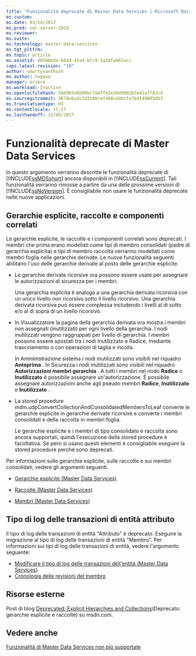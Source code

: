 ```yaml
---
title: "Funzionalità deprecate di Master Data Services | Microsoft Docs"
ms.custom: 
ms.date: 03/14/2017
ms.prod: sql-server-2016
ms.reviewer: 
ms.suite: 
ms.technology: master-data-services
ms.tgt_pltfrm: 
ms.topic: article
ms.assetid: d8506bda-66dd-45a4-bfc9-3a10fa665acc
caps.latest.revision: "18"
author: smartysanthosh
ms.author: nagavo
manager: erikre
ms.workload: Inactive
ms.openlocfilehash: 58d965e8b90bc7a47fd2e26d9002b7e41aff82cd
ms.sourcegitcommit: 9678eba3c2d3100cef408c69bcfe76df49803d63
ms.translationtype: HT
ms.contentlocale: it-IT
ms.lasthandoff: 11/09/2017
---
```

# <a name="deprecated-master-data-services-features"></a>Funzionalità deprecate di Master Data Services
  In questo argomento verranno descritte le funzionalità deprecate di [!INCLUDE[ssMDSshort](../includes/ssmdsshort-md.md)] ancora disponibili in [!INCLUDE[ssCurrent](../includes/sscurrent-md.md)]. Tali funzionalità verranno rimosse a partire da una delle prossime versioni di [!INCLUDE[ssNoVersion](../includes/ssnoversion-md.md)]. È consigliabile non usare le funzionalità deprecate nelle nuove applicazioni.  
  
## <a name="explicit-hierarchies-collections-and-related-components"></a>Gerarchie esplicite, raccolte e componenti correlati  
 Le gerarchie esplicite, le raccolte e i componenti correlati sono deprecati. I membri che prima erano modellati come tipi di membro consolidati (padre di gerarchia esplicita) e tipi di membro raccolta verranno modellati come membri foglia nelle gerarchie derivate. Le nuove funzionalità seguenti abilitano l'uso delle gerarchie derivate al posto delle gerarchie esplicite.  
  
-   Le gerarchie derivate ricorsive ora possono essere usate per assegnare le autorizzazioni di sicurezza per i membri.  
  
     Una gerarchia esplicita è analoga a una gerarchia derivata ricorsiva con un unico livello non ricorsivo sotto il livello ricorsivo. Una gerarchia derivata ricorsiva può essere complessa includendo i livelli al di sotto e/o al di sopra di un livello ricorsivo.  
  
-   In Visualizzatore la pagina della gerarchia derivata ora mostra i membri non assegnati (inutilizzati) per ogni livello della gerarchia. I nodi inutilizzati vengono raggruppati per livello di gerarchia. I membri possono essere spostati tra i nodi Inutilizzato e Radice, mediante trascinamento o con operazioni di taglia e incolla.  
  
     In Amministrazione sistema i nodi inutilizzati sono visibili nel riquadro **Anteprima** . In Sicurezza i nodi inutilizzati sono visibili nel riquadro **Autorizzazioni membri gerarchia** . A tutti i membri nel nodo **Radice** o **Inutilizzato** è possibile assegnare un'autorizzazione. È possibile assegnare autorizzazioni anche agli pseudo membri **Radice**, **Inutilizzato** e **Inutilizzato** .  
  
-   La stored procedure mdm.udpConvertCollectionAndConsolidatedMembersToLeaf converte le gerarchie esplicite in gerarchie derivate ricorsive e converte i membri consolidati e della raccolta in membri foglia.  
  
     Le gerarchie esplicite e i membri di tipo consolidato e raccolta sono ancora supportati, quindi l'esecuzione della stored procedure è facoltativa. Se però si usano questi elementi è consigliabile eseguire la stored procedure perché sono deprecati.  
  
 Per informazioni sulle gerarchie esplicite, sulle raccolte e sui membri consolidati, vedere gli argomenti seguenti.  
  
-   [Gerarchie esplicite &#40;Master Data Services&#41;](../master-data-services/explicit-hierarchies-master-data-services.md)  
  
-   [Raccolte &#40;Master Data Services&#41;](../master-data-services/collections-master-data-services.md)  
  
-   [Membri &#40;Master Data Services&#41;](../master-data-services/members-master-data-services.md)  
  
## <a name="attribute-entity-transaction-log-type"></a>Tipo di log delle transazioni di entità attributo  
Il tipo di log delle transazioni di entità "Attributo" è deprecato. Eseguire la migrazione al tipo di log delle transazioni di entità "Membro". Per informazioni sui tipi di log delle transazioni di entità, vedere l'argomento seguente:
* [Modificare il tipo di log delle transazioni dell'entità (Master Data Services)](../master-data-services/change-the-entity-transaction-log-type-master-data-services.md)
* [Cronologia delle revisioni del membro](../master-data-services/member-revision-history-master-data-services.md)
  
## <a name="external-resources"></a>Risorse esterne  
 Post di blog [Deprecated: Explicit Hierarchies and Collections](http://go.microsoft.com/fwlink/p/?LinkId=615373)(Deprecato: gerarchie esplicite e raccolte) su msdn.com.  
  
## <a name="see-also"></a>Vedere anche  
 [Funzionalità di Master Data Services non più supportate](../master-data-services/discontinued-master-data-services-features.md)  
  
  
